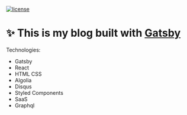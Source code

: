 [![license](https://img.shields.io/github/license/anabneri/ananeri.com.svg)](/license) 
# :sparkles: This is my blog built with [Gatsby](https://www.gatsbyjs.org/)
Technologies:
- Gatsby
- React
- HTML CSS
- Algolia
- Disqus
- Styled Components
- SaaS
- Graphql


